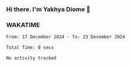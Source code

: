 ### Hi there. I'm Yakhya Diome 👋

### WAKATIME
<!--START_SECTION:waka-->

```txt
From: 17 December 2024 - To: 23 December 2024

Total Time: 0 secs

No activity tracked
```

<!--END_SECTION:waka-->
